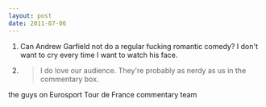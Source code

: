 ```yaml
---
layout: post
date: 2011-07-06
---
```


1. Can Andrew Garfield not do a regular fucking romantic comedy? I don't want to cry every time I want to watch his face.

2. >I do love our audience. They're probably as nerdy as us in the commentary box.

the guys on Eurosport Tour de France commentary team
